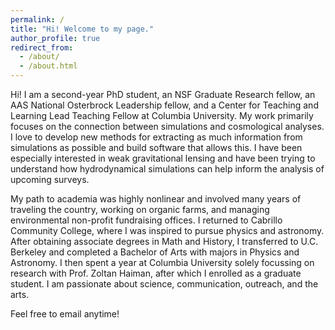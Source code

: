 ```yaml
---
permalink: /
title: "Hi! Welcome to my page."
author_profile: true
redirect_from: 
  - /about/
  - /about.html
---
```


Hi! I am a second-year PhD student, an NSF Graduate Research fellow, an AAS National Osterbrock Leadership fellow, and a Center for Teaching and Learning Lead Teaching Fellow at Columbia University. My work primarily focuses on the connection between simulations and cosmological analyses. I love to develop new methods for extracting as much information from simulations as possible and build software that allows this. I have been especially interested in weak gravitational lensing and have been trying to understand how hydrodynamical simulations can help inform the analysis of upcoming surveys. 

My path to academia was highly nonlinear and involved many years of traveling the country, working on organic farms, and managing environmental non-profit fundraising offices. I returned to Cabrillo Community College, where I was inspired to pursue physics and astronomy. After obtaining associate degrees in Math and History, I transferred to U.C. Berkeley and completed a Bachelor of Arts with majors in Physics and Astronomy. I then spent a year at Columbia University solely focussing on research with Prof. Zoltan Haiman, after which I enrolled as a graduate student. I am passionate about science, communication, outreach, and the arts.

Feel free to email anytime!
